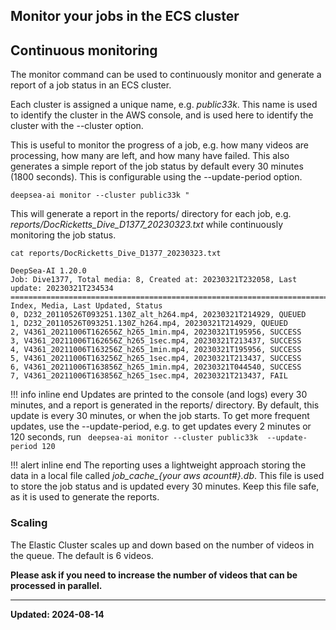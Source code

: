 ## Monitor your jobs in the ECS cluster

## Continuous monitoring
The monitor command can be used to continuously monitor and generate a report of a job status in an ECS cluster.

Each cluster is assigned a unique name, e.g. *public33k*. This name is used to identify the cluster in the AWS console,
and is used here to identify the cluster with the --cluster option.

This is useful to monitor the progress of a job, e.g. how many videos are processing, how many are left, and how many have failed.
This also generates a simple report of the job status by default every 30 minutes (1800 seconds).
This is configurable using the --update-period option.
 
```
deepsea-ai monitor --cluster public33k " 
```

This will generate a report in the reports/ directory for each job, e.g. *reports/DocRicketts_Dive_D1377_20230323.txt*
while continuously monitoring the job status.

```text
cat reports/DocRicketts_Dive_D1377_20230323.txt
```

```text
DeepSea-AI 1.20.0
Job: Dive1377, Total media: 8, Created at: 20230321T232058, Last update: 20230321T234534 
==============================================================================================
Index, Media, Last Updated, Status
0, D232_20110526T093251.130Z_alt_h264.mp4, 20230321T214929, QUEUED
1, D232_20110526T093251.130Z_h264.mp4, 20230321T214929, QUEUED
2, V4361_20211006T162656Z_h265_1min.mp4, 20230321T195956, SUCCESS
3, V4361_20211006T162656Z_h265_1sec.mp4, 20230321T213437, SUCCESS
4, V4361_20211006T163256Z_h265_1min.mp4, 20230321T195956, SUCCESS
5, V4361_20211006T163256Z_h265_1sec.mp4, 20230321T213437, SUCCESS
6, V4361_20211006T163856Z_h265_1min.mp4, 20230321T044540, SUCCESS
7, V4361_20211006T163856Z_h265_1sec.mp4, 20230321T213437, FAIL
```

!!! info inline end
    Updates are printed to the console (and logs) every 30 minutes, and a report is generated in the reports/ directory.
    By default, this update is every 30 minutes, or when the job starts.
    To get more frequent updates, use the --update-period, e.g. to get updates every 2 minutes or 120 seconds, run
    ``` 
        deepsea-ai monitor --cluster public33k  --update-period 120
    ``` 

!!! alert inline end
    The reporting uses a lightweight approach storing the data in a local file called *job_cache_{your aws acount#}.db*.
    This file is used to store the job status and is updated every 30 minutes. Keep this file safe, as it is used to generate the reports.

### Scaling
The Elastic Cluster scales up and down based on the number of videos in the queue.  The default is 6 videos.

**Please ask if you need to increase the number of videos that can be processed in parallel.** 
  

---
**Updated: 2024-08-14**